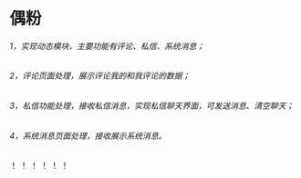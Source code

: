 # 偶粉

######  1，实现动态模块，主要功能有评论、私信、系统消息；
######  2，评论页面处理，展示评论我的和我评论的数据；
######  3，私信功能处理，接收私信消息，实现私信聊天界面，可发送消息、清空聊天；
######	4，系统消息页面处理，接收展示系统消息。	

！[]('./public/img/github/1.png')
！[]('./public/img/github/2.png')
！[]('./public/img/github/3.png')
！[]('./public/img/github/4.png')
！[]('./public/img/github/5.png')
！[]('./public/img/github/6.png')